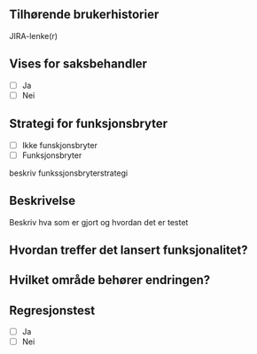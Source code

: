 ## Tilhørende brukerhistorier

JIRA-lenke(r)

## Vises for saksbehandler
- [ ] Ja
- [ ] Nei

## Strategi for funksjonsbryter
- [ ] Ikke funskjonsbryter
- [ ] Funksjonsbryter

beskriv funkssjonsbryterstrategi

## Beskrivelse

Beskriv hva som er gjort og hvordan det er testet

## Hvordan treffer det lansert funksjonalitet?



## Hvilket område behører endringen?



## Regresjonstest

- [ ] Ja
- [ ] Nei
